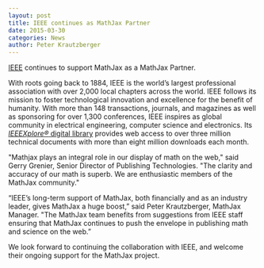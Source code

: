 ```yaml
---
layout: post
title: IEEE continues as MathJax Partner
date: 2015-03-30
categories: News
author: Peter Krautzberger
---
```


[IEEE](http://www.ieee.org/) continues to support MathJax as a MathJax Partner.

With roots going back to 1884, IEEE is the world’s largest professional association with over 2,000 local chapters across the world. IEEE follows its mission to foster technological innovation and excellence for the benefit of humanity.  With more than 148 transactions, journals, and magazines as well as sponsoring for over 1,300 conferences, IEEE inspires as global community in electrical engineering, computer science and electronics. Its [_IEEEXplore®_ digital library](https://ieeexplore.ieee.org/) provides web access to over three million technical documents with more than eight million downloads each month.

"Mathjax plays an integral role in our display of math on the web," said Gerry Grenier, Senior Director of Publishing Technologies. "The clarity and accuracy of our math is superb. We are enthusiastic members of the MathJax community."

“IEEE’s long-term support of MathJax, both financially and as an industry leader, gives MathJax a huge boost,” said Peter Krautzberger,  MathJax Manager. "The MathJax team benefits from suggestions from IEEE staff  ensuring that MathJax continues to push the envelope in publishing math and science on the web.”

We look forward to continuing the collaboration with IEEE, and welcome their ongoing support for the MathJax project.